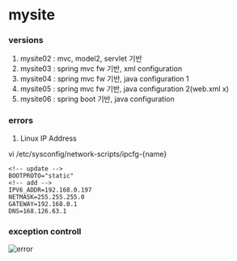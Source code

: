 # mysite

### versions
1.	mysite02 : mvc, model2, servlet 기반 
2.	mysite03 : spring mvc fw 기반, xml configuration 
3.	mysite04 : spring mvc fw 기반, java configuration 1
4.	mysite05 : spring mvc fw 기반, java configuration 2(web.xml x)
5.	mysite06 : spring boot 기반, java configuration

### errors
1.	Linux IP Address

   vi /etc/sysconfig/network-scripts/ipcfg-{name}
	
	<!-- update -->
	BOOTPROTO="static"
	<!-- add -->
	IPV6_ADDR=192.168.0.197
	NETMASK=255.255.255.0
	GATEWAY=192.168.0.1
	DNS=168.126.63.1
	
### exception controll
![error](https://user-images.githubusercontent.com/66767038/152172565-fcf587be-972c-462c-a7b6-c93c82233b5a.png)